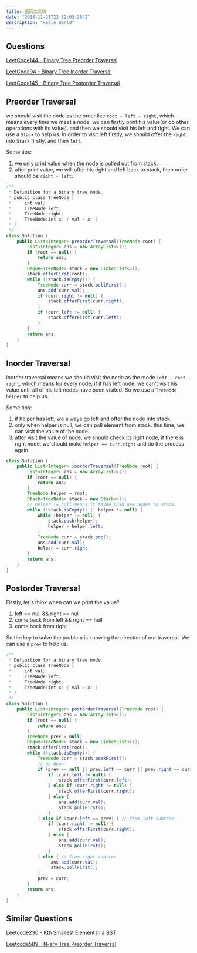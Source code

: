 ```yaml
---
title: 遍历二叉树 
date: "2018-11-21T22:12:03.284Z"
description: "Hello World"
---
```


## Questions

[LeetCode144 - Binary Tree Preorder Traversal](https://leetcode.com/problems/binary-tree-preorder-traversal/description/)

[LeetCode94 - Binary Tree Inorder Traversal](https://leetcode.com/problems/binary-tree-inorder-traversal/description/)

[LeetCode145 - Binary Tree Postorder Traversal](https://leetcode.com/problems/binary-tree-postorder-traversal/description/)



## Preorder Traversal

we should visit the node as the order like `root - left - right`, which means every time we meet a node, we can firstly print his value(or do other operations with its value). and then we should visit his left and right. We can use a `Stack` to help us. In order to visit left firstly, we should offer the `right` into `Stack` firstly, and then `left`. 

Some tips:

1. we only print value when the node is polled out from stack.
2. after print value, we will offer his right and left back to stack, then order should be `right - left`.

```java
/**
 * Definition for a binary tree node.
 * public class TreeNode {
 *     int val;
 *     TreeNode left;
 *     TreeNode right;
 *     TreeNode(int x) { val = x; }
 * }
 */
class Solution {
    public List<Integer> preorderTraversal(TreeNode root) {
        List<Integer> ans = new ArrayList<>();
        if (root == null) {
            return ans;
        }
        Deque<TreeNode> stack = new LinkedList<>();
        stack.offerFirst(root);
        while (!stack.isEmpty()) {
            TreeNode curr = stack.pollFirst();
            ans.add(curr.val);
            if (curr.right != null) {
                stack.offerFirst(curr.right);
            }
            if (curr.left != null) {
                stack.offerFirst(curr.left);
            }
        }
        return ans;
    }
}
```



## Inorder Traversal

Inorder traversal means we should visit the node as the mode `left - root - right`, which means for every node, if it has left node, we can't visit his value until all of his left nodes have been visited. So we use a `TreeNode helper` to help us. 

Some tips:

1. if helper has left, we always go left and offer the node into stack.
2. only when helper is null, we can poll element from stack. this time, we can visit the value of the node.
3. after visit the value of node, we should check its right node, if there is right node, we should make `helper == curr.right` and do the process again. 

```java
class Solution {
    public List<Integer> inorderTraversal(TreeNode root) {
        List<Integer> ans = new ArrayList<>();
        if (root == null) {
            return ans;
        }
        TreeNode helper = root;
        Stack<TreeNode> stack = new Stack<>();
        // helper != null means it maybe push new nodes to stack.
        while (!stack.isEmpty() || helper != null) {
            while (helper != null) {
                stack.push(helper);
                helper = helper.left;
            }
            TreeNode curr = stack.pop();
            ans.add(curr.val);
            helper = curr.right;
        }
        return ans;
    }
}
```

## Postorder Traversal

Firstly, let's think when can we print the value?

1. left == null && right == null
2. come back from left && right == null
3. come back from right

So the key to solve the problem is knowing the directon of our traversal. We can use a `prev` to help us.

```java
/**
 * Definition for a binary tree node.
 * public class TreeNode {
 *     int val;
 *     TreeNode left;
 *     TreeNode right;
 *     TreeNode(int x) { val = x; }
 * }
 */
class Solution {
    public List<Integer> postorderTraversal(TreeNode root) {
        List<Integer> ans = new ArrayList<>();
        if (root == null) {
            return ans;
        }
        TreeNode prev = null;
        Deque<TreeNode> stack = new LinkedList<>();
        stack.offerFirst(root);
        while (!stack.isEmpty()) {
            TreeNode curr = stack.peekFirst();
            // go down
            if (prev == null || prev.left == curr || prev.right == curr) {
                if (curr.left != null) {
                    stack.offerFirst(curr.left);
                } else if (curr.right != null) {
                    stack.offerFirst(curr.right);
                } else {
                    ans.add(curr.val);
                    stack.pollFirst();
                }   
            } else if (curr.left == prev) { // from left subtree
                if (curr.right != null) {
                    stack.offerFirst(curr.right);
                } else {
                    ans.add(curr.val);
                    stack.pollFirst(); 
                }
            } else { // from right subtree
                 ans.add(curr.val);
                 stack.pollFirst(); 
            }
            prev = curr;
        }
        return ans;
    }
}
```



## Similar Questions

[Leetcode230 - Kth Smallest Element in a BST](https://leetcode.com/problems/kth-smallest-element-in-a-bst/description/)

[Leetcode589 - N-ary Tree Preorder Traversal](https://leetcode.com/problems/n-ary-tree-preorder-traversal/description/)